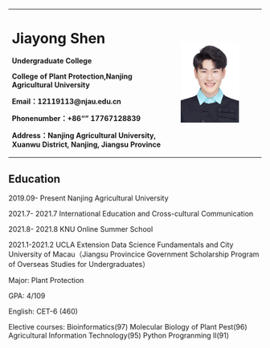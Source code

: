 <table border="0">
  <tr>
    <td width="50%">
      <h1>Jiayong Shen</h1>
      <p><b>Undergraduate College</b></p>
      <p><b>College of Plant Protection,Nanjing Agricultural University</b></p>
      <p><b>Email：12119113@njau.edu.cn</b></p>
      <p><b>Phonenumber：+86“” 17767128839</b></p>
      <p><b>Address：Nanjing Agricultural University, Xuanwu District, Nanjing, Jiangsu Province</b></p>
    </td>
    <td width="25%">
      <img src="/Profile_picture.JPG" width="75%">
    </td>
  </tr>
</table>

## Education
2019.09- Present                              Nanjing Agricultural University

2021.7- 2021.7 International Education and Cross-cultural Communication 

2021.8- 2021.8   KNU Online Summer School

2021.1-2021.2 UCLA Extension Data Science Fundamentals and City University of Macau（Jiangsu Provincice Government Scholarship Program of Overseas Studies for Undergraduates）

Major: Plant Protection

GPA: 4/109

English:  CET-6 (460)

Elective courses: Bioinformatics(97) Molecular Biology of Plant Pest(96)  Agricultural Information Technology(95) Python Progranming Il(91)


